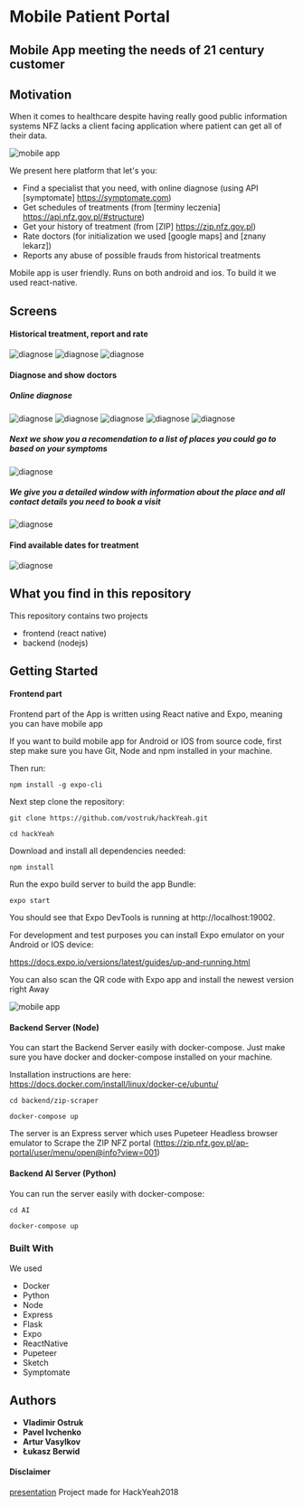 # Mobile Patient Portal
## Mobile App meeting the needs of 21 century customer

## Motivation
When it comes to healthcare despite having really good public information systems NFZ lacks a client facing application where patient can get all of their data. 

![mobile app](https://i.imgur.com/tcFNom4.png)

We present here platform that let's you:
* Find a specialist that you need, with online diagnose (using API [symptomate] https://symptomate.com)
* Get schedules of treatments (from [terminy leczenia] https://api.nfz.gov.pl/#structure)
* Get your history of treatment (from [ZIP] https://zip.nfz.gov.pl)
* Rate doctors (for initialization we used [google maps] and [znany lekarz])
* Reports any abuse of possible frauds from historical treatments

Mobile app is user friendly. Runs on both android and ios. To build it we used react-native.

## Screens

#### Historical treatment, report and rate
![diagnose](https://i.imgur.com/dqMqDUI.png)
![diagnose](https://i.imgur.com/vpcSofT.png)
![diagnose](https://i.imgur.com/f3sthsb.png)

#### Diagnose and show doctors
##### Online diagnose
![diagnose](https://i.imgur.com/HnagOmc.png)
![diagnose](https://i.imgur.com/YU0kLBf.png)
![diagnose](https://i.imgur.com/CaRtRoT.png)
![diagnose](https://i.imgur.com/onRPzdX.png)
![diagnose](https://i.imgur.com/1KrtkAl.png)

##### Next we show you a recomendation to a list of places you could go to based on your symptoms
![diagnose](https://i.imgur.com/aZupPuH.png)

##### We give you a detailed window with information about the place and all contact details you need to book a visit
![diagnose](https://i.imgur.com/8dvpccc.png)

#### Find available dates for treatment
![diagnose](https://i.imgur.com/3qWFpwf.png)


## What you find in this repository
This repository contains two projects
- frontend (react native)
- backend (nodejs)

## Getting Started

#### Frontend part
Frontend part of the App is written using React native and Expo, meaning you can have mobile app

If you want to build mobile app for Android or IOS from source code, first step make sure you have Git, Node and npm installed in your machine.

Then run:

```
npm install -g expo-cli
```

Next step clone the repository:

```
git clone https://github.com/vostruk/hackYeah.git
```

```
cd hackYeah
```

Download and install all dependencies needed:
```
npm install
```

Run the expo build server to build the app Bundle:
```
expo start
```

You should see that Expo DevTools is running at http://localhost:19002.


For development and test purposes you can install Expo emulator on your Android or IOS device:

https://docs.expo.io/versions/latest/guides/up-and-running.html


You can also scan the QR code with Expo app and install the newest version right Away

![mobile app](https://i.imgur.com/IgMwLg5.png)



#### Backend Server (Node)
You can start the Backend Server easily with docker-compose. Just make sure you have docker and docker-compose installed on your machine.

Installation instructions are here:
https://docs.docker.com/install/linux/docker-ce/ubuntu/

```
cd backend/zip-scraper
```

```
docker-compose up
```

The server is an Express server which uses Pupeteer Headless browser emulator to Scrape the ZIP NFZ portal (https://zip.nfz.gov.pl/ap-portal/user/menu/open@info?view=001)


#### Backend AI Server (Python)
You can run the server easily with docker-compose:


```
cd AI
```

```
docker-compose up
```

### Built With
We used
* Docker
* Python
* Node
* Express
* Flask
* Expo
* ReactNative
* Pupeteer
* Sketch
* Symptomate

## Authors
* **Vladimir Ostruk**
* **Pavel Ivchenko**
* **Artur Vasylkov**
* **Łukasz Berwid**

#### Disclaimer
[presentation](https://docs.google.com/presentation/d/1oR6GMsmk33Tx_7qnNM48wSbJiAuOU2ZGzWPbaXqjipI/edit#slide=id.g460c5168e6_1_23)
Project made for HackYeah2018</br>
